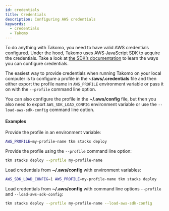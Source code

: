 ```yaml
---
id: credentials
title: Credentials
description: Configuring AWS credentials
keywords:
  - credentials
  - Takomo
---
```

To do anything with Takomo, you need to have valid AWS credentials configured. Under the hood, Takomo uses AWS JavaScript SDK to acquire the credentials. Take a look at [the SDK’s documentation](https://docs.aws.amazon.com/sdk-for-javascript/v2/developer-guide/setting-credentials-node.html) to learn the ways you can configure credentials.

The easiest way to provide credentials when running Takomo on your local computer is to configure a profile in the **~/aws/.credentials** file and then either export the profile name in `AWS_PROFILE` environment variable or pass it on with the `--profile` command line option.

You can also configure the profile in the **~/.aws/config** file, but then you also need to export `AWS_SDK_LOAD_CONFIG` environment variable or use the `--load-aws-sdk-config` command line option.

#### Examples

Provide the profile in an environment variable:

```bash
AWS_PROFILE=my-profile-name tkm stacks deploy
```

Provide the profile using the `--profile` command line option:

```bash
tkm stacks deploy --profile my-profile-name
```

Load credentials from **~/.aws/config** with environment variables:

```bash
AWS_SDK_LOAD_CONFIG=1 AWS_PROFILE=my-profile-name tkm stacks deploy
```

Load credentials from **~/.aws/config** with command line options `--profile` and `--load-aws-sdk-config`:

```bash
tkm stacks deploy --profile my-profile-name --load-aws-sdk-config
```